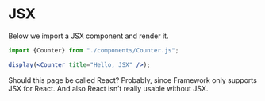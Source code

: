 # JSX

Below we import a JSX component and render it.

```jsx echo
import {Counter} from "./components/Counter.js";

display(<Counter title="Hello, JSX" />);
```

Should this page be called React? Probably, since Framework only supports JSX for React. And also React isn’t really usable without JSX.
